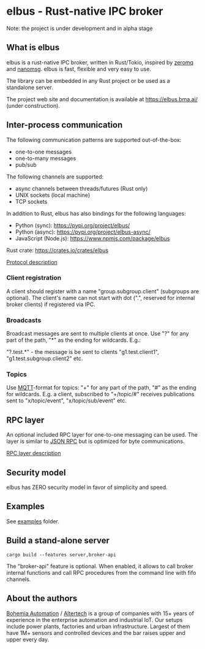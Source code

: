 # elbus - Rust-native IPC broker

Note: the project is under development and in alpha stage

## What is elbus

elbus is a rust-native IPC broker, written in Rust/Tokio, inspired by
[zeromq](https://zeromq.org) and [nanomsg](https://nanomsg.org). elbus is fast,
flexible and very easy to use.

The library can be embedded in any Rust project or be used as a standalone
server.

The project web site and documentation is available at <https://elbus.bma.ai/>
(under construction).

## Inter-process communication

The following communication patterns are supported out-of-the-box:

* one-to-one messages
* one-to-many messages
* pub/sub

The following channels are supported:

* async channels between threads/futures (Rust only)
* UNIX sockets (local machine)
* TCP sockets

In addition to Rust, elbus has also bindings for the following languages:

* Python (sync): <https://pypi.org/project/elbus/>
* Python (async): <https://pypi.org/project/elbus-async/>
* JavaScript (Node.js): <https://www.npmjs.com/package/elbus>

Rust crate: <https://crates.io/crates/elbus>

[Protocol description](proto.md)

### Client registration

A client should register with a name "group.subgroup.client" (subgroups are
optional). The client's name can not start with dot (".", reserved for internal
broker clients) if registered via IPC.

### Broadcasts

Broadcast messages are sent to multiple clients at once. Use "?" for any part
of the path, "\*" as the ending for wildcards. E.g.:

"?.test.\*" - the message is be sent to clients "g1.test.client1",
"g1.test.subgroup.client2" etc.

### Topics

Use [MQTT](https://mqtt.org)-format for topics: "+" for any part of the path,
"#" as the ending for wildcards. E.g. a client, subscribed to "+/topic/#"
receives publications sent to "x/topic/event", "x/topic/sub/event" etc.

## RPC layer

An optional included RPC layer for one-to-one messaging can be used. The layer
is similar to [JSON RPC](https://www.jsonrpc.org/) but is optimized for byte
communications.

[RPC layer description](rpc-proto.md)

## Security model

elbus has ZERO security model in favor of simplicity and speed.

## Examples

See [examples](https://github.com/alttch/elbus/examples/) folder.

## Build a stand-alone server

```
cargo build --features server,broker-api
```

The "broker-api" feature is optional. When enabled, it allows to call broker
internal functions and call RPC procedures from the command line with fifo
channels.

## About the authors

[Bohemia Automation](https://www.bohemia-automation.com) /
[Altertech](https://www.altertech.com) is a group of companies with 15+ years
of experience in the enterprise automation and industrial IoT. Our setups
include power plants, factories and urban infrastructure. Largest of them have
1M+ sensors and controlled devices and the bar raises upper and upper every
day.
